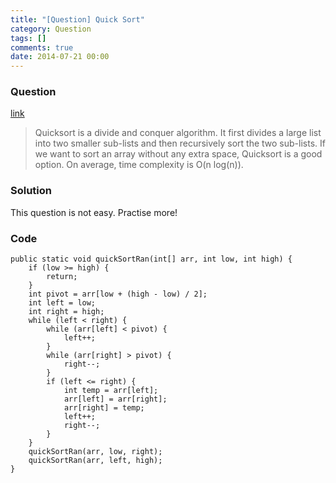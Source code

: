 ```yaml
---
title: "[Question] Quick Sort"
category: Question
tags: []
comments: true
date: 2014-07-21 00:00
---
```



### Question 

[link](http://www.programcreek.com/2012/11/quicksort-array-in-java/)

> Quicksort is a divide and conquer algorithm. It first divides a large list into two smaller sub-lists and then recursively sort the two sub-lists. If we want to sort an array without any extra space, Quicksort is a good option. On average, time complexity is O(n log(n)).

### Solution

This question is not easy. Practise more! 

### Code

	public static void quickSortRan(int[] arr, int low, int high) {
		if (low >= high) {
			return;
		}
		int pivot = arr[low + (high - low) / 2];
		int left = low;
		int right = high;
		while (left < right) {
			while (arr[left] < pivot) {
				left++;
			}
			while (arr[right] > pivot) {
				right--;
			}
			if (left <= right) {
				int temp = arr[left];
				arr[left] = arr[right];
				arr[right] = temp;
				left++;
				right--;
			}
		}
		quickSortRan(arr, low, right);
		quickSortRan(arr, left, high);
	}
